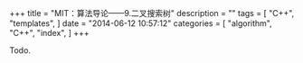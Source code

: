 +++
title = "MIT：算法导论——9.二叉搜索树"
description = ""
tags = [
    "C++",
    "templates",
]
date = "2014-06-12 10:57:12"
categories = [
    "algorithm",
    "C++",
    "index",
]
+++

Todo.
